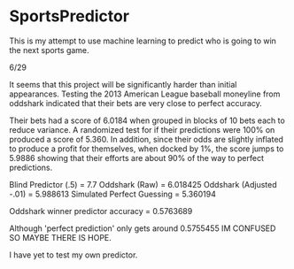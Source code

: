 SportsPredictor
===============

This is my attempt to use machine learning to predict who is going to win the next sports game.



6/29

It seems that this project will be significantly harder than initial appearances. Testing the 2013 American League baseball moneyline from oddshark indicated that their bets are very close to perfect accuracy.

Their bets had a score of 6.0184 when grouped in blocks of 10 bets each to reduce variance. A randomized test for if their predictions were 100% on produced a score of 5.360. In addition, since their odds are slightly inflated to produce a profit for themselves, when docked by 1%, the score jumps to 5.9886 showing that their efforts are about 90% of the way to perfect predictions.

Blind Predictor (.5) = 7.7
Oddshark (Raw) = 6.018425
Oddshark (Adjusted -.01)  = 5.988613
Simulated Perfect Guessing = 5.360194

Oddshark winner predictor accuracy = 0.5763689

Although 'perfect prediction' only gets around 0.5755455
IM CONFUSED
SO MAYBE THERE IS HOPE.




I have yet to test my own predictor.
